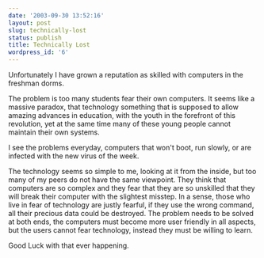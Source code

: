 ```yaml
---
date: '2003-09-30 13:52:16'
layout: post
slug: technically-lost
status: publish
title: Technically Lost
wordpress_id: '6'
---
```


Unfortunately I have grown a reputation as skilled with computers in the freshman dorms.   

  

The problem is too many students fear their own computers.  It seems like a massive paradox, that technology something that is supposed to allow amazing advances in education, with the youth in the  forefront of this revolution, yet at the same time many of these young people cannot maintain their own systems.    

  

I see the problems everyday, computers that won't boot, run slowly, or are infected with the new virus of the week.    

  

The technology seems so simple to me, looking at it from the inside, but too many of my peers do not have the same viewpoint.  They think that computers are so complex and they fear that they are so unskilled that they will break their computer with the slightest misstep.  In a sense, those who live in fear of technology are justly fearful, if they use the wrong command, all their precious data could be destroyed.  The problem needs to be solved at both ends, the computers must become more user friendly in all aspects, but the users cannot fear technology, instead they must be willing to learn.   

  

Good Luck with that ever happening.
